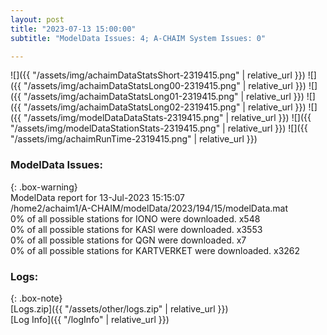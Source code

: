 ```yaml
---
layout: post
title: "2023-07-13 15:00:00"
subtitle: "ModelData Issues: 4; A-CHAIM System Issues: 0"

---
```


![]({{ "/assets/img/achaimDataStatsShort-2319415.png" | relative_url }})
![]({{ "/assets/img/achaimDataStatsLong00-2319415.png" | relative_url }})
![]({{ "/assets/img/achaimDataStatsLong01-2319415.png" | relative_url }})
![]({{ "/assets/img/achaimDataStatsLong02-2319415.png" | relative_url }})
![]({{ "/assets/img/modelDataDataStats-2319415.png" | relative_url }})
![]({{ "/assets/img/modelDataStationStats-2319415.png" | relative_url }})
![]({{ "/assets/img/achaimRunTime-2319415.png" | relative_url }})


### ModelData Issues:  
  
{: .box-warning}  
 ModelData report for 13-Jul-2023 15:15:07   
 /home2/achaim1/A-CHAIM/modelData/2023/194/15/modelData.mat   
 0% of all possible stations for IONO were downloaded. x548   
 0% of all possible stations for KASI were downloaded. x3553   
 0% of all possible stations for QGN were downloaded. x7   
 0% of all possible stations for KARTVERKET were downloaded. x3262   
  


### Logs:  
  
{: .box-note}  
[Logs.zip]({{ "/assets/other/logs.zip" | relative_url }})  
[Log Info]({{ "/logInfo" | relative_url }})  
